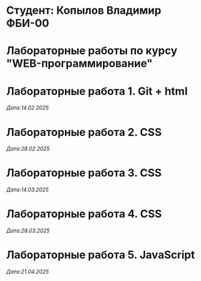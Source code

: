 # Студент: Копылов Владимир ФБИ-00

# Лабораторные работы по курсу "WEB-программирование"

# Лабораторные работа 1. Git + html

*Дата:14.02.2025* 

# Лабораторные работа 2. CSS

*Дата:28.02.2025* 

# Лабораторные работа 3. CSS

*Дата:14.03.2025* 

# Лабораторные работа 4. CSS

*Дата:28.03.2025* 

# Лабораторные работа 5. JavaScript

*Дата:21.04.2025* 
